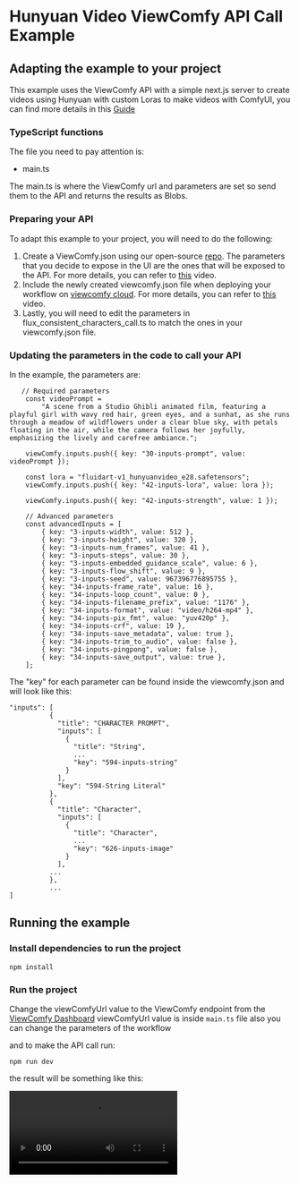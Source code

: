 # Hunyuan Video ViewComfy API Call Example

## Adapting the example to your project

This example uses the ViewComfy API with a simple next.js server to create videos using Hunyuan with custom Loras to make videos with ComfyUI, you can find more details in this [Guide](https://www.viewcomfy.com/blog/using-custom-loras-to-make-videos-with-comfyui "using-custom-loras-to-make-videos-with-comfyui") 

### TypeScript functions

The file you need to pay attention is: 
- main.ts

The main.ts is where the ViewComfy url and parameters are set so send them to the API and returns the results as Blobs. 

### Preparing your API

To adapt this example to your project, you will need to do the following:
1. Create a ViewComfy.json using our open-source [repo](https://github.com/ViewComfy/ViewComfy). The parameters that you decide to expose in the UI are the ones that will be exposed to the API. For more details, you can refer to [this](https://youtu.be/sG2elA1bdrg) video.
2. Include the newly created viewcomfy.json file when deploying your workflow on [viewcomfy cloud](https://app.viewcomfy.com/ ""). For more details, you can refer to [this](https://youtu.be/pIODXFU9sHw) video.
3. Lastly, you will need to edit the parameters in flux_consistent_characters_call.ts to match the ones in your viewcomfy.json file. 

### Updating the parameters in the code to call your API

In the example, the parameters are:
```
   // Required parameters
    const videoPrompt =
        "A scene from a Studio Ghibli animated film, featuring a playful girl with wavy red hair, green eyes, and a sunhat, as she runs through a meadow of wildflowers under a clear blue sky, with petals floating in the air, while the camera follows her joyfully, emphasizing the lively and carefree ambiance.";

    viewComfy.inputs.push({ key: "30-inputs-prompt", value: videoPrompt });

    const lora = "fluidart-v1_hunyuanvideo_e28.safetensors";
    viewComfy.inputs.push({ key: "42-inputs-lora", value: lora });

    viewComfy.inputs.push({ key: "42-inputs-strength", value: 1 });

    // Advanced parameters
    const advancedInputs = [
        { key: "3-inputs-width", value: 512 },
        { key: "3-inputs-height", value: 320 },
        { key: "3-inputs-num_frames", value: 41 },
        { key: "3-inputs-steps", value: 30 },
        { key: "3-inputs-embedded_guidance_scale", value: 6 },
        { key: "3-inputs-flow_shift", value: 9 },
        { key: "3-inputs-seed", value: 967396776895755 },
        { key: "34-inputs-frame_rate", value: 16 },
        { key: "34-inputs-loop_count", value: 0 },
        { key: "34-inputs-filename_prefix", value: "1176" },
        { key: "34-inputs-format", value: "video/h264-mp4" },
        { key: "34-inputs-pix_fmt", value: "yuv420p" },
        { key: "34-inputs-crf", value: 19 },
        { key: "34-inputs-save_metadata", value: true },
        { key: "34-inputs-trim_to_audio", value: false },
        { key: "34-inputs-pingpong", value: false },
        { key: "34-inputs-save_output", value: true },
    ];

```

The "key" for each parameter can be found inside the viewcomfy.json and will look like this:
``` 
"inputs": [
          {
            "title": "CHARACTER PROMPT",
            "inputs": [
              {
                "title": "String",
                ...
                "key": "594-inputs-string"
              }
            ],
            "key": "594-String Literal"
          },
          {
            "title": "Character",
            "inputs": [
              {
                "title": "Character",
                ...
                "key": "626-inputs-image"
              }
            ],
          ...
          },
          ...
]
```

## Running the example 


### Install dependencies to run the project

```
npm install
```

### Run the project

Change the viewComfyUrl value to the ViewComfy endpoint from the [ViewComfy Dashboard](https://app.viewcomfy.com)
viewComfyUrl value is inside `main.ts` file also you can change the parameters of the workflow

and to make the API call run:

```
npm run dev
```

the result will be something like this:

![Hunyuan Video characters result](https://viewcomfy-models-public.s3.us-east-1.amazonaws.com/template_covers/hunyuan_video_cover_video.mp4 "Hunyuan Video result")
